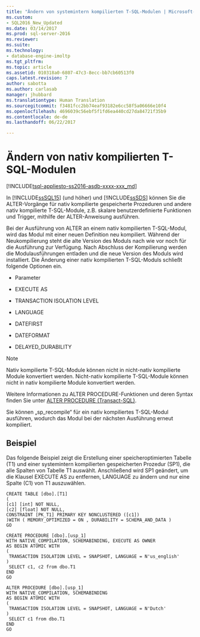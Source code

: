 ```yaml
---
title: "Ändern von systemintern kompilierten T-SQL-Modulen | Microsoft-Dokumentation"
ms.custom:
- SQL2016_New_Updated
ms.date: 03/14/2017
ms.prod: sql-server-2016
ms.reviewer: 
ms.suite: 
ms.technology:
- database-engine-imoltp
ms.tgt_pltfrm: 
ms.topic: article
ms.assetid: 010318a0-6807-47c3-8ecc-bb7cb60513f0
caps.latest.revision: 7
author: sabotta
ms.author: carlasab
manager: jhubbard
ms.translationtype: Human Translation
ms.sourcegitcommit: f3481fcc2bb74eaf93182e6cc58f5a06666e10f4
ms.openlocfilehash: 4696039c56ebf5f1fd6ea440cd27da84721f35b9
ms.contentlocale: de-de
ms.lasthandoff: 06/22/2017

---
```

# <a name="altering-natively-compiled-t-sql-modules"></a>Ändern von nativ kompilierten T-SQL-Modulen
[!INCLUDE[tsql-appliesto-ss2016-asdb-xxxx-xxx_md](../../includes/tsql-appliesto-ss2016-asdb-xxxx-xxx-md.md)]

  In [!INCLUDE[ssSQL15](../../includes/sssql15-md.md)] (und höher) und [!INCLUDE[ssSDS](../../includes/sssds-md.md)] können Sie die ALTER-Vorgänge für nativ kompilierte gespeicherte Prozeduren und andere nativ kompilierte T-SQL-Module, z.B. skalare benutzerdefinierte Funktionen und Trigger, mithilfe der ALTER-Anweisung ausführen.  
  
 Bei der Ausführung von ALTER an einem nativ kompilierten T-SQL-Modul, wird das Modul mit einer neuen Definition neu kompiliert. Während der Neukompilierung steht die alte Version des Moduls nach wie vor noch für die Ausführung zur Verfügung. Nach Abschluss der Kompilierung werden die Modulausführungen entladen und die neue Version des Moduls wird installiert. Die Änderung einer nativ kompilierten T-SQL-Moduls schließt folgende Optionen ein.  
  
-   Parameter  
  
-   EXECUTE AS  
  
-   TRANSACTION ISOLATION LEVEL  
  
-   LANGUAGE  
  
-   DATEFIRST  
  
-   DATEFORMAT  
  
-   DELAYED_DURABILITY  
  
> [!NOTE]  
>  Nativ kompilierte T-SQL-Module können nicht in nicht-nativ kompilierte Module konvertiert werden. Nicht-nativ kompilierte T-SQL-Module können nicht in nativ kompilierte Module konvertiert werden.  
  
 Weitere Informationen zu ALTER PROCEDURE-Funktionen und deren Syntax finden Sie unter [ALTER PROCEDURE &#40;Transact-SQL&#41;](../../t-sql/statements/alter-procedure-transact-sql.md).  
  
 Sie können „sp_recompile“ für ein nativ kompiliertes T-SQL-Modul ausführen, wodurch das Modul bei der nächsten Ausführung erneut kompiliert.  
  
## <a name="example"></a>Beispiel  
 Das folgende Beispiel zeigt die Erstellung einer speicheroptimierten Tabelle (T1) und einer systemintern kompilierten gespeicherten Prozedur (SP1), die alle Spalten von Tabelle T1 auswählt. Anschließend wird SP1 geändert, um die Klausel EXECUTE AS zu entfernen, LANGUAGE zu ändern und nur eine Spalte (C1) von T1 auszuwählen.  
  
```  
CREATE TABLE [dbo].[T1]  
(  
[c1] [int] NOT NULL,  
[c2] [float] NOT NULL,  
CONSTRAINT [PK_T1] PRIMARY KEY NONCLUSTERED ([c1])  
)WITH ( MEMORY_OPTIMIZED = ON , DURABILITY = SCHEMA_AND_DATA )  
GO  
  
CREATE PROCEDURE [dbo].[usp_1]  
WITH NATIVE_COMPILATION, SCHEMABINDING, EXECUTE AS OWNER  
AS BEGIN ATOMIC WITH  
(  
 TRANSACTION ISOLATION LEVEL = SNAPSHOT, LANGUAGE = N'us_english'  
)  
 SELECT c1, c2 from dbo.T1  
END  
GO  
  
ALTER PROCEDURE [dbo].[usp_1]  
WITH NATIVE_COMPILATION, SCHEMABINDING  
AS BEGIN ATOMIC WITH  
(  
 TRANSACTION ISOLATION LEVEL = SNAPSHOT, LANGUAGE = N'Dutch'  
)  
 SELECT c1 from dbo.T1  
END  
GO  
  
```  
  
  
